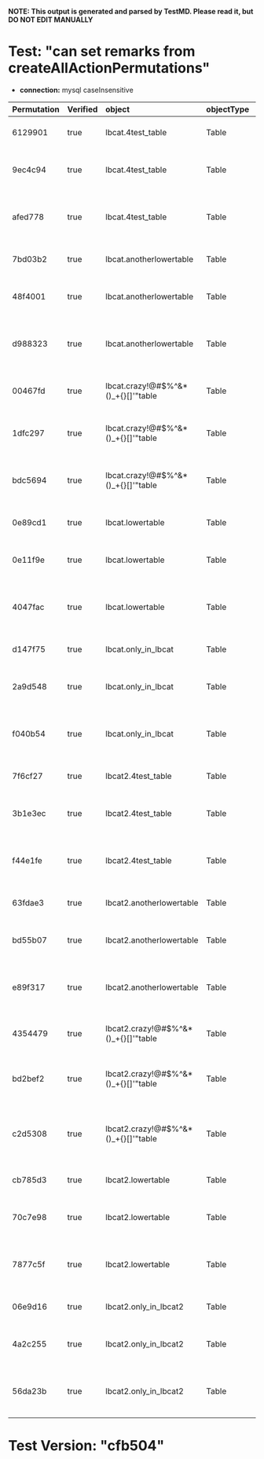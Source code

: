 **NOTE: This output is generated and parsed by TestMD. Please read it, but DO NOT EDIT MANUALLY**

# Test: "can set remarks from createAllActionPermutations" #

- **connection:** mysql caseInsensitive

| Permutation | Verified | object                               | objectType | remarks                  | OPERATIONS
| :---------- | :------- | :----------------------------------- | :--------- | :----------------------- | :------
| 6129901     | true     | lbcat.4test_table                    | Table      |                          | **plan**: ALTER TABLE `lbcat`.`4test_table` COMMENT ''
| 9ec4c94     | true     | lbcat.4test_table                    | Table      | Simple remarks           | **plan**: ALTER TABLE `lbcat`.`4test_table` COMMENT 'Simple remarks'
| afed778     | true     | lbcat.4test_table                    | Table      | crazy!@#\$%^&*()_+{}[]'" | **plan**: ALTER TABLE `lbcat`.`4test_table` COMMENT 'crazy!@#\\$%^&*()_+{}[]''"'
| 7bd03b2     | true     | lbcat.anotherlowertable              | Table      |                          | **plan**: ALTER TABLE `lbcat`.`anotherlowertable` COMMENT ''
| 48f4001     | true     | lbcat.anotherlowertable              | Table      | Simple remarks           | **plan**: ALTER TABLE `lbcat`.`anotherlowertable` COMMENT 'Simple remarks'
| d988323     | true     | lbcat.anotherlowertable              | Table      | crazy!@#\$%^&*()_+{}[]'" | **plan**: ALTER TABLE `lbcat`.`anotherlowertable` COMMENT 'crazy!@#\\$%^&*()_+{}[]''"'
| 00467fd     | true     | lbcat.crazy!@#\$%^&*()_+{}[]'"table  | Table      |                          | **plan**: ALTER TABLE `lbcat`.`crazy!@#\$%^&*()_+{}[]'"table` COMMENT ''
| 1dfc297     | true     | lbcat.crazy!@#\$%^&*()_+{}[]'"table  | Table      | Simple remarks           | **plan**: ALTER TABLE `lbcat`.`crazy!@#\$%^&*()_+{}[]'"table` COMMENT 'Simple remarks'
| bdc5694     | true     | lbcat.crazy!@#\$%^&*()_+{}[]'"table  | Table      | crazy!@#\$%^&*()_+{}[]'" | **plan**: ALTER TABLE `lbcat`.`crazy!@#\$%^&*()_+{}[]'"table` COMMENT 'crazy!@#\\$%^&*()_+{}[]''"'
| 0e89cd1     | true     | lbcat.lowertable                     | Table      |                          | **plan**: ALTER TABLE `lbcat`.`lowertable` COMMENT ''
| 0e11f9e     | true     | lbcat.lowertable                     | Table      | Simple remarks           | **plan**: ALTER TABLE `lbcat`.`lowertable` COMMENT 'Simple remarks'
| 4047fac     | true     | lbcat.lowertable                     | Table      | crazy!@#\$%^&*()_+{}[]'" | **plan**: ALTER TABLE `lbcat`.`lowertable` COMMENT 'crazy!@#\\$%^&*()_+{}[]''"'
| d147f75     | true     | lbcat.only_in_lbcat                  | Table      |                          | **plan**: ALTER TABLE `lbcat`.`only_in_lbcat` COMMENT ''
| 2a9d548     | true     | lbcat.only_in_lbcat                  | Table      | Simple remarks           | **plan**: ALTER TABLE `lbcat`.`only_in_lbcat` COMMENT 'Simple remarks'
| f040b54     | true     | lbcat.only_in_lbcat                  | Table      | crazy!@#\$%^&*()_+{}[]'" | **plan**: ALTER TABLE `lbcat`.`only_in_lbcat` COMMENT 'crazy!@#\\$%^&*()_+{}[]''"'
| 7f6cf27     | true     | lbcat2.4test_table                   | Table      |                          | **plan**: ALTER TABLE `lbcat2`.`4test_table` COMMENT ''
| 3b1e3ec     | true     | lbcat2.4test_table                   | Table      | Simple remarks           | **plan**: ALTER TABLE `lbcat2`.`4test_table` COMMENT 'Simple remarks'
| f44e1fe     | true     | lbcat2.4test_table                   | Table      | crazy!@#\$%^&*()_+{}[]'" | **plan**: ALTER TABLE `lbcat2`.`4test_table` COMMENT 'crazy!@#\\$%^&*()_+{}[]''"'
| 63fdae3     | true     | lbcat2.anotherlowertable             | Table      |                          | **plan**: ALTER TABLE `lbcat2`.`anotherlowertable` COMMENT ''
| bd55b07     | true     | lbcat2.anotherlowertable             | Table      | Simple remarks           | **plan**: ALTER TABLE `lbcat2`.`anotherlowertable` COMMENT 'Simple remarks'
| e89f317     | true     | lbcat2.anotherlowertable             | Table      | crazy!@#\$%^&*()_+{}[]'" | **plan**: ALTER TABLE `lbcat2`.`anotherlowertable` COMMENT 'crazy!@#\\$%^&*()_+{}[]''"'
| 4354479     | true     | lbcat2.crazy!@#\$%^&*()_+{}[]'"table | Table      |                          | **plan**: ALTER TABLE `lbcat2`.`crazy!@#\$%^&*()_+{}[]'"table` COMMENT ''
| bd2bef2     | true     | lbcat2.crazy!@#\$%^&*()_+{}[]'"table | Table      | Simple remarks           | **plan**: ALTER TABLE `lbcat2`.`crazy!@#\$%^&*()_+{}[]'"table` COMMENT 'Simple remarks'
| c2d5308     | true     | lbcat2.crazy!@#\$%^&*()_+{}[]'"table | Table      | crazy!@#\$%^&*()_+{}[]'" | **plan**: ALTER TABLE `lbcat2`.`crazy!@#\$%^&*()_+{}[]'"table` COMMENT 'crazy!@#\\$%^&*()_+{}[]''"'
| cb785d3     | true     | lbcat2.lowertable                    | Table      |                          | **plan**: ALTER TABLE `lbcat2`.`lowertable` COMMENT ''
| 70c7e98     | true     | lbcat2.lowertable                    | Table      | Simple remarks           | **plan**: ALTER TABLE `lbcat2`.`lowertable` COMMENT 'Simple remarks'
| 7877c5f     | true     | lbcat2.lowertable                    | Table      | crazy!@#\$%^&*()_+{}[]'" | **plan**: ALTER TABLE `lbcat2`.`lowertable` COMMENT 'crazy!@#\\$%^&*()_+{}[]''"'
| 06e9d16     | true     | lbcat2.only_in_lbcat2                | Table      |                          | **plan**: ALTER TABLE `lbcat2`.`only_in_lbcat2` COMMENT ''
| 4a2c255     | true     | lbcat2.only_in_lbcat2                | Table      | Simple remarks           | **plan**: ALTER TABLE `lbcat2`.`only_in_lbcat2` COMMENT 'Simple remarks'
| 56da23b     | true     | lbcat2.only_in_lbcat2                | Table      | crazy!@#\$%^&*()_+{}[]'" | **plan**: ALTER TABLE `lbcat2`.`only_in_lbcat2` COMMENT 'crazy!@#\\$%^&*()_+{}[]''"'

# Test Version: "cfb504" #